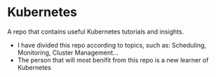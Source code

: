 # Kubernetes #
A repo that contains useful Kubernetes tutorials and insights.
- I have divided this repo according to topics, such as: Scheduling, Monitoring, Cluster Management...
- The person that will most benifit from this repo is a new learner of Kubernetes
